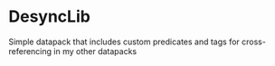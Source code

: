 # DesyncLib
Simple datapack that includes custom predicates and tags for cross-referencing in my other datapacks

